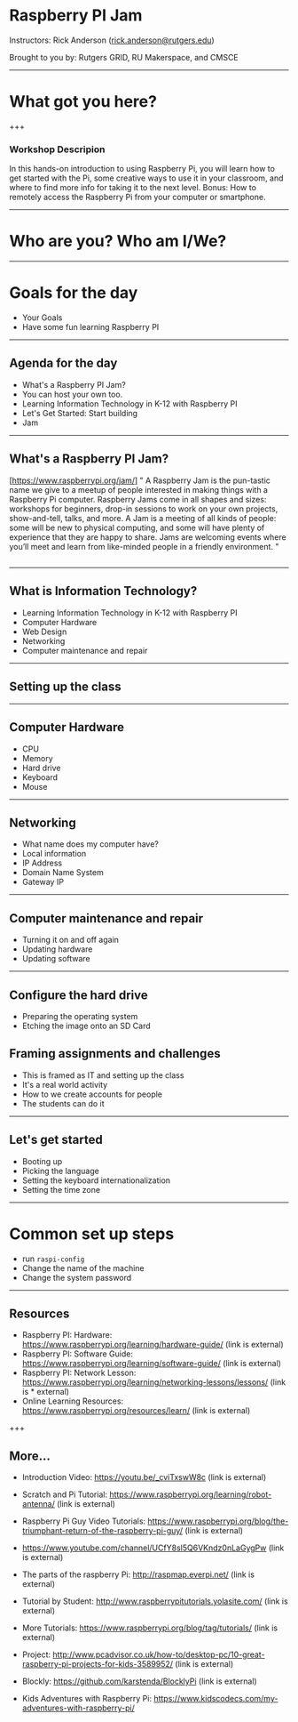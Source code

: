 # Raspberry PI Jam

Instructors:
Rick Anderson (rick.anderson@rutgers.edu)

Brought to you by:
Rutgers GRID, RU Makerspace, and CMSCE

---
# What got you here?

+++
### Workshop Descripion
In this hands-on introduction to using Raspberry Pi, you will learn how to get started with the Pi, some creative ways to use it in your classroom, and where to find more info for taking it to the next level. Bonus: How to remotely access the Raspberry Pi from your computer or smartphone.

---
# Who are you? Who am I/We?


---
# Goals for the day
 * Your Goals
 * Have some fun learning Raspberry PI
 
---
## Agenda for the day
* What's a Raspberry PI Jam?
* You can host your own too.
* Learning Information Technology in K-12 with Raspberry PI
* Let's Get Started: Start building
* Jam

---

## What's a Raspberry PI Jam?

[https://www.raspberrypi.org/jam/]
"
A Raspberry Jam is the pun-tastic name we give to a meetup of people interested in making things with a Raspberry Pi computer. Raspberry Jams come in all shapes and sizes: workshops for beginners, drop-in sessions to work on your own projects, show-and-tell, talks, and more. A Jam is a meeting of all kinds of people: some will be new to physical computing, and some will have plenty of experience that they are happy to share. Jams are welcoming events where you’ll meet and learn from like-minded people in a friendly environment.
"

## 

---

## What is Information Technology?
* Learning Information Technology in K-12 with Raspberry PI
 * Computer Hardware
 * Web Design
 * Networking
 * Computer maintenance and repair

---
## Setting up the class
---

## Computer Hardware
* CPU
* Memory
* Hard drive
* Keyboard
* Mouse

---

 ## Networking

* What name does my computer have?
* Local information
* IP Address
* Domain Name System
* Gateway IP

---

 ## Computer maintenance and repair
 * Turning it on and off again
 * Updating hardware
 * Updating software
 ---

## Configure the hard drive
* Preparing the operating system
* Etching the image onto an SD Card

##  Framing assignments and challenges
* This is framed as IT and setting up the class
* It's a real world activity
* How to we create accounts for people
* The students can do it

---
## Let's get started

* Booting up
* Picking the language
* Setting the keyboard internationalization
* Setting the time zone

---
# Common set up steps
* run `raspi-config`
* Change the name of the machine
* Change the system password

---
## Resources

* Raspberry PI: Hardware: https://www.raspberrypi.org/learning/hardware-guide/ (link is external)
* Raspberry PI: Software Guide: https://www.raspberrypi.org/learning/software-guide/ (link is external)
* Raspberry PI: Network Lesson: https://www.raspberrypi.org/learning/networking-lessons/lessons/ (link is * external)
* Online Learning Resources: https://www.raspberrypi.org/resources/learn/ (link is external)

+++
## More...

* Introduction Video: https://youtu.be/_cviTxswW8c (link is external)

* Scratch and Pi Tutorial: https://www.raspberrypi.org/learning/robot-antenna/ (link is external)

* Raspberry Pi Guy Video Tutorials: https://www.raspberrypi.org/blog/the-triumphant-return-of-the-raspberry-pi-guy/ (link is external)

* https://www.youtube.com/channel/UCfY8sl5Q6VKndz0nLaGygPw (link is external)

* The parts of the raspberry Pi: http://raspmap.everpi.net/ (link is external)

* Tutorial by Student: http://www.raspberrypitutorials.yolasite.com/ (link is external)

* More Tutorials: https://www.raspberrypi.org/blog/tag/tutorials/ (link is external)

* Project: http://www.pcadvisor.co.uk/how-to/desktop-pc/10-great-raspberry-pi-projects-for-kids-3589952/ (link is external)

* Blockly: https://github.com/karstenda/BlocklyPi (link is external)

*  Kids Adventures with Raspberry Pi: https://www.kidscodecs.com/my-adventures-with-raspberry-pi/
